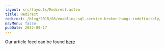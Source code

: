 ```yaml
---
layout: src/layouts/Redirect.astro
title: Redirect
redirect: /blog/2015/08/enabling-sql-service-broker-hangs-indefinitely/
navMenu: false
pubDate: 2022-09-17
---
```

<div>
Our article feed can be found <a href="/blog/2015/08/enabling-sql-service-broker-hangs-indefinitely/">here</a>
</div>
